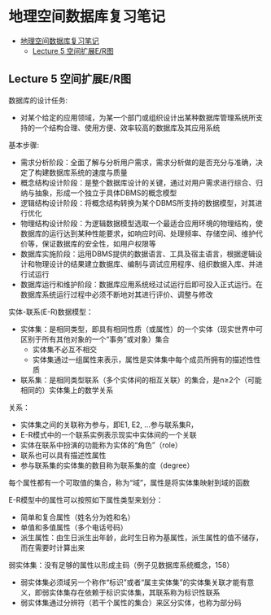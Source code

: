 # 地理空间数据库复习笔记

<!-- TOC -->

- [地理空间数据库复习笔记](#地理空间数据库复习笔记)
  - [Lecture 5 空间扩展E/R图](#lecture-5-空间扩展er图)

<!-- /TOC -->

## Lecture 5 空间扩展E/R图

数据库的设计任务:

- 对某个给定的应用领域，为某一个部门或组织设计出某种数据库管理系统所支持的一个结构合理、使用方便、效率较高的数据库及其应用系统

基本步骤:

- 需求分析阶段：全面了解与分析用户需求，需求分析做的是否充分与准确，决定了构建数据库系统的速度与质量
- 概念结构设计阶段：是整个数据库设计的关键，通过对用户需求进行综合、归纳与抽象，形成一个独立于具体DBMS的概念模型
- 逻辑结构设计阶段：将概念结构转换为某个DBMS所支持的数据模型，对其进行优化
- 物理结构设计阶段：为逻辑数据模型选取一个最适合应用环境的物理结构，使数据库的运行达到某种性能要求，如响应时间、处理频率、存储空间、维护代价等，保证数据库的安全性，如用户权限等
- 数据库实施阶段：运用DBMS提供的数据语言、工具及宿主语言，根据逻辑设计和物理设计的结果建立数据库、编制与调试应用程序、组织数据入库、并进行试运行
- 数据库运行和维护阶段：数据库应用系统经过试运行后即可投入正式运行。在数据库系统运行过程中必须不断地对其进行评价、调整与修改

实体-联系(E-R)数据模型：

- 实体集：是相同类型，即具有相同性质（或属性）的一个实体（现实世界中可区别于所有其他对象的一个“事务”或对象）集合
  - 实体集不必互不相交
  - 实体集通过一组属性来表示，属性是实体集中每个成员所拥有的描述性性质
- 联系集：是相同类型联系（多个实体间的相互关联）的集合，是n≥2个（可能相同的）实体集上的数学关系

关系：

- 实体集之间的关联称为参与，即E1, E2, …参与联系集R，
- E-R模式中的一个联系实例表示现实中实体间的一个关联
- 实体在联系中扮演的功能称为实体的“角色”（role）
- 联系也可以具有描述性属性
- 参与联系集的实体集的数目称为联系集的度（degree）

每个属性都有一个可取值的集合，称为“域”，属性是将实体集映射到域的函数

E-R模型中的属性可以按照如下属性类型来划分：

-	简单和复合属性（姓名分为姓和名）
-	单值和多值属性（多个电话号码）
-	派生属性：由生日派生出年龄，此时生日称为基属性，派生属性的值不储存，而在需要时计算出来

弱实体集：没有足够的属性以形成主码（例子见数据库系统概念，158）

- 弱实体集必须域另一个称作“标识”或者“属主实体集”的实体集关联才能有意义，即弱实体集存在依赖于标识实体集，其联系称为标识性联系
- 弱实体集通过分辨符（若干个属性的集合）来区分实体，也称为部分码
